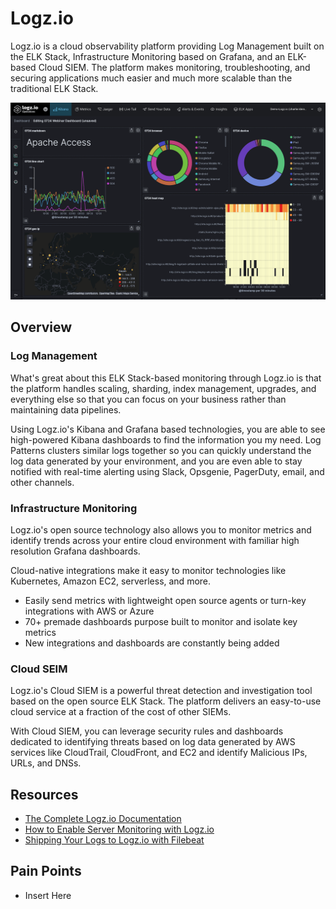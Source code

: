 # Logz.io

Logz.io is a cloud observability platform providing Log Management built on the ELK Stack, Infrastructure Monitoring based on Grafana, and an ELK-based Cloud SIEM. The platform makes monitoring, troubleshooting, and securing applications much easier and much more scalable than the traditional ELK Stack.

![Image of Dashboard](assets/logz-dashboard.png)

## Overview

### Log Management

What's great about this ELK Stack-based monitoring through Logz.io is that the platform handles scaling, sharding, index management, upgrades, and everything else so that you can focus on your business rather than maintaining data pipelines.

Using Logz.io's Kibana and Grafana based technologies, you are able to see high-powered Kibana dashboards to find the information you my need. Log Patterns clusters similar logs together so you can quickly understand the log data generated by your environment, and you are even able to stay notified with real-time alerting using Slack, Opsgenie, PagerDuty, email, and other channels.

### Infrastructure Monitoring

Logz.io's open source technology also allows you to monitor metrics and identify trends across your entire cloud environment with familiar high resolution Grafana dashboards.

Cloud-native integrations make it easy to monitor technologies like Kubernetes, Amazon EC2, serverless, and more.
- Easily send metrics with lightweight open source agents or turn-key integrations with AWS or Azure
- 70+ premade dashboards purpose built to monitor and isolate key metrics
- New integrations and dashboards are constantly being added

### Cloud SEIM

Logz.io's Cloud SIEM is a powerful threat detection and investigation tool based on the open source ELK Stack. The platform delivers an easy-to-use cloud service at a fraction of the cost of other SIEMs.

With Cloud SIEM, you can leverage security rules and dashboards dedicated to identifying threats based on log data generated by AWS services like CloudTrail, CloudFront, and EC2 and identify Malicious IPs, URLs, and DNSs.

## Resources

- [The Complete Logz.io Documentation](https://docs.logz.io/)
- [How to Enable Server Monitoring with Logz.io](https://logz.io/blog/server-monitoring/)
- [Shipping Your Logs to Logz.io with Filebeat](https://logz.io/blog/shipping-logs-filebeat/)

## Pain Points

- Insert Here